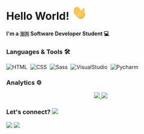 # Hello World! <img src=https://raw.githubusercontent.com/ABSphreak/ABSphreak/master/gifs/Hi.gif width="40">

#### I'm a 🇧🇷 Software Developer Student 💻

### Languages & Tools 🛠

![HTML](https://img.shields.io/badge/HTML5-E34F26?style=plastic&logo=html5&logoColor=white)&nbsp;
![CSS](https://img.shields.io/badge/CSS3-1572B6?style=plastic&logo=css3&logoColor=white)&nbsp;
![Sass](https://img.shields.io/badge/Sass-CC6699?style=plastic&logo=sass&logoColor=white)&nbsp;
![VisualStudio](https://img.shields.io/badge/Visual_Studio_Code-0078D4?style=plastic&logo=visual%20studio%20code&logoColor=white)&nbsp;
![Pycharm](https://img.shields.io/badge/PyCharm-05122A?&style=plastic&logo=PyCharm&logoColor=white)&nbsp;

### Analytics ⚙️

<div align="center" display="inline">
  <a href="https://github.com/idomelo">
    <img height="160em" src="https://github-readme-stats.vercel.app/api/?username=idomelo&count_private=true&show_icons=true"/>
    <img height="160em" src="https://github-readme-stats.vercel.app/api/top-langs/?username=idomelo&layout=compact&langs_count=8&hide=HCL"/>
  </a>
</div>

### Let's connect? <img src=https://emojipedia-us.s3.dualstack.us-west-1.amazonaws.com/thumbs/160/apple/285/handshake_1f91d.png width="30">
  
<div>
  <a href = "mailto:idomelo123@gmail.com"><img src="https://img.shields.io/badge/idomelo123@gmail.com-D14836?style=plastic&logo=gmail&logoColor=white"></a>
  <a href="https://www.linkedin.com/in/idomelo"><img src="https://img.shields.io/badge/idomelo-0077B5?style=plastic&logo=linkedin&logoColor=white"></a>
  
<!--   ![Snake animation](https://github.com/idomelo/idomelo/blob/output/github-contribution-grid-snake.svg) -->
</div>
